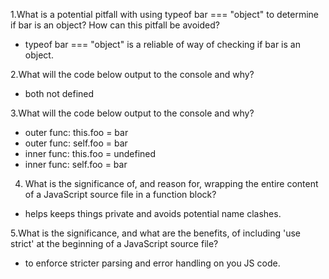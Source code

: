 1.What is a potential pitfall with using typeof bar === "object" to determine if bar is an object? How can this pitfall be avoided?

- typeof bar === "object" is a reliable of way of checking if bar is an object.

2.What will the code below output to the console and why?

- both not defined

3.What will the code below output to the console and why?

- outer func:  this.foo = bar
- outer func:  self.foo = bar
- inner func:  this.foo = undefined
- inner func:  self.foo = bar

4. What is the significance of, and reason for, wrapping the entire content of a JavaScript source file in a function block?

- helps keeps things private and avoids potential name clashes.

5.What is the significance, and what are the benefits, of including 'use strict' at the beginning of a JavaScript source file?

- to enforce stricter parsing and error handling on you JS code.

  